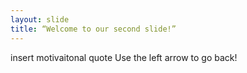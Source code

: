 ```yaml
---
layout: slide
title: “Welcome to our second slide!”
---
```

insert motivaitonal quote
Use the left arrow to go back!
